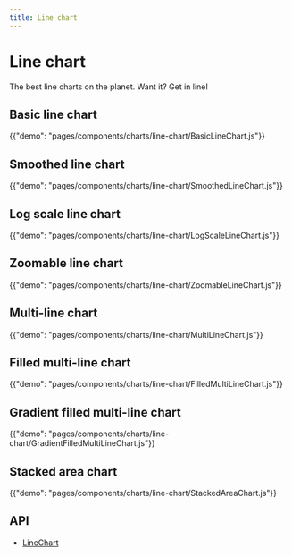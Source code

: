 ```yaml
---
title: Line chart
---
```


# Line chart

<p class="description">The best line charts on the planet. Want it? Get in line!</p>

## Basic line chart

{{"demo": "pages/components/charts/line-chart/BasicLineChart.js"}}

## Smoothed line chart

{{"demo": "pages/components/charts/line-chart/SmoothedLineChart.js"}}

## Log scale line chart

{{"demo": "pages/components/charts/line-chart/LogScaleLineChart.js"}}

## Zoomable line chart

{{"demo": "pages/components/charts/line-chart/ZoomableLineChart.js"}}

## Multi-line chart

{{"demo": "pages/components/charts/line-chart/MultiLineChart.js"}}

## Filled multi-line chart

{{"demo": "pages/components/charts/line-chart/FilledMultiLineChart.js"}}

## Gradient filled multi-line chart

{{"demo": "pages/components/charts/line-chart/GradientFilledMultiLineChart.js"}}

## Stacked area chart

{{"demo": "pages/components/charts/line-chart/StackedAreaChart.js"}}

## API

- [LineChart](/api/data-grid/line-chart-props/)
